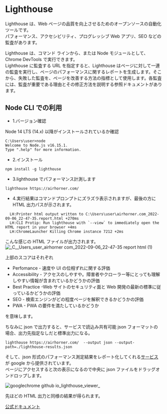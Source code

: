 # Lighthouse

Lighthouse は、Web ページの品質を向上させるためのオープンソースの自動化ツールです。  
パフォーマンス、アクセシビリティ、プログレッシブ Web アプリ、SEO などの監査があります。

Lighthouse は、コマンド ラインから、または Node モジュールとして、Chrome DevTools で実行できます。  
Lighthouse に監査する URL を指定すると、Lighthouse はページに対して一連の監査を実行し、ページのパフォーマンスに関するレポートを生成します。そこから、失敗した監査を、ページを改善する方法の指標として使用します。各監査には、監査が重要である理由とその修正方法を説明する参照ドキュメントがあります。

## Node CLI での利用

- 1.バージョン確認

Node 14 LTS (14.x) 以降がインストールされているか確認

```
C:\Users\user>node
Welcome to Node.js v16.15.1.
Type ".help" for more information.
```

- 2.インストール

```
npm install -g lighthouse
```

- 3.lighthouse でパフォーマンス計測します

```
lighthouse https://airhorner.com/
```

- 4.実行結果はコマンドプロンプトにズラズラ表示されますが、最後の方に HTML 出力パスが示されます。

```
  LH:Printer html output written to C:\Users\user\airhorner.com_2022-09-06_22-47-35.report.html +270ms
  LH:CLI Protip: Run lighthouse with `--view` to immediately open the HTML report in your browser +4ms
  LH:ChromeLauncher Killing Chrome instance 7212 +2ms
```

こんな感じの HTML ファイルが出力されます。  
![_C__Users_user_airhorner com_2022-09-06_22-47-35 report html (1)](https://user-images.githubusercontent.com/49807271/188659900-61add53e-9da0-4896-9dc6-0b46739f9368.png)

上部のスコアはそれぞれ

- Perfomance - 速度や UI の位相ずれに関する評価
- Accessibility - アクセスのしやすや。障害者やクローラー等にとっても理解しやすい情報が含まれているかどうかの評価
- Best Practice -Web サイトのセキュリティ面と Web 開発の最新の標準に従っているかどうかの評価
- SEO - 検索エンジンがどの程度ページを解釈できるかどうかの評価
- PWA - PWA の要件を満たしているかどうか

を意味します。

ちなみに json で出力すると、サービスで読込み共有可能
json フォーマットの場合、出力先指定なしだと標準出力になる。

```
lighthouse https://airhorner.com/  --output json --output-path=./lighthouse-results.json
```

そして、json 形式のパフォーマンス測定結果をレポート化してくれる[サービス](https://googlechrome.github.io/lighthouse/viewer/)が google から提供されています。  
ページにアクセスすると次の表示になるので中央に json ファイルをドラッグオンドロップします。

![googlechrome github io_lighthouse_viewer_](https://user-images.githubusercontent.com/49807271/188835704-603df957-9f33-47b9-8405-eece36811502.png)

先ほどの HTML 出力と同様の結果が得られます。

[公式ドキュメント](https://developer.chrome.com/docs/lighthouse/overview/)
